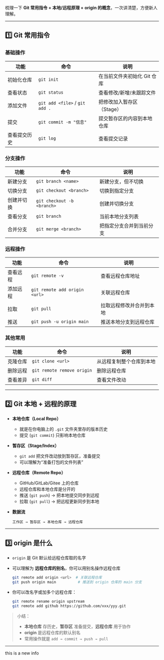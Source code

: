 梳理一下 **Git 常用指令 + 本地/远程原理 + origin 的概念**，一次讲清楚，方便新人理解。

---

## 1️⃣ Git 常用指令

### 基础操作

| 功能     | 命令                             | 说明               |
| ------ | ------------------------------ | ---------------- |
| 初始化仓库  | `git init`                     | 在当前文件夹初始化 Git 仓库 |
| 查看状态   | `git status`                   | 查看修改/新增/未跟踪文件    |
| 添加文件   | `git add <file>` / `git add .` | 把修改加入暂存区（Stage）  |
| 提交     | `git commit -m "信息"`           | 提交暂存区的内容到本地仓库    |
| 查看提交历史 | `git log`                      | 查看提交记录           |

### 分支操作

| 功能    | 命令                         | 说明           |
| ----- | -------------------------- | ------------ |
| 新建分支  | `git branch <name>`        | 新建分支，但不切换    |
| 切换分支  | `git checkout <branch>`    | 切换到指定分支      |
| 创建并切换 | `git checkout -b <branch>` | 创建并切换分支      |
| 查看分支  | `git branch`               | 当前本地分支列表     |
| 合并分支  | `git merge <branch>`       | 把指定分支合并到当前分支 |

### 远程操作

| 功能   | 命令                            | 说明           |
| ---- | ----------------------------- | ------------ |
| 查看远程 | `git remote -v`               | 查看远程仓库地址     |
| 添加远程 | `git remote add origin <url>` | 关联远程仓库       |
| 拉取   | `git pull`                    | 拉取远程修改并合并到本地 |
| 推送   | `git push -u origin main`     | 推送本地分支到远程仓库  |

### 其他常用

| 功能   | 命令                         | 说明           |
| ---- | -------------------------- | ------------ |
| 克隆仓库 | `git clone <url>`          | 从远程复制整个仓库到本地 |
| 删除远程 | `git remote remove origin` | 删除远程仓库       |
| 查看差异 | `git diff`                 | 查看文件改动       |

---

## 2️⃣ Git 本地 + 远程的原理

* **本地仓库（Local Repo）**

  * 就是在你电脑上的 `.git` 文件夹里存的版本历史
  * 提交 (`git commit`) 只影响本地仓库

* **暂存区（Stage/Index）**

  * `git add` 把文件改动放到暂存区，准备提交
  * 可以理解为“准备打包的文件列表”

* **远程仓库（Remote Repo）**

  * GitHub/GitLab/Gitee 上的仓库
  * 远程仓库和本地仓库是分开的
  * 推送 (`git push`) → 把本地提交同步到远程
  * 拉取 (`git pull`) → 把远程更新同步到本地

* **数据流**

  ```
  工作区 → 暂存区 → 本地仓库 → 远程仓库
  ```

---

## 3️⃣ origin 是什么

* `origin` 是 Git 默认给远程仓库取的名字
* 可以理解为 **远程仓库的别名**，你可以用别名操作远程仓库

  ```bash
  git remote add origin <url>  # 关联远程仓库
  git push origin main          # 推送到 origin 仓库的 main 分支
  ```
* 你可以改名字或加多个远程仓库：

  ```bash
  git remote rename origin upstream
  git remote add github https://github.com/xxx/yyy.git
  ```

> 小结：
>
> * **本地仓库** 存历史，**暂存区** 准备提交，**远程仓库** 用于协作
> * **origin** 是远程仓库的默认别名
> * 常用操作就是 `add → commit → push → pull`

---

this is a new info

